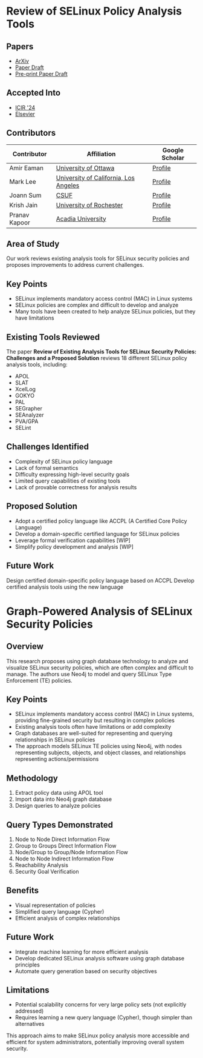 # Review of SELinux Policy Analysis Tools

## Papers
- [ArXiv
](https://arxiv.org/abs/2501.00085#:~:text=Security%2DEnhanced%20Linux%20(SELinux),for%20policy%20analysis%20and%20management.)
- [Paper Draft
](https://docs.google.com/document/d/1YNgahoAx1_5Y1oSeLdPQWBxaEpGiWMo4RWQqTIWmU10/edit?usp=sharing
)
- [Pre-print Paper Draft](https://docs.google.com/document/d/18I_WBMMVbM0GW3xVTLEGNo8ZY_9PBavW_4c_L25LgjU/edit?usp=sharing
)
## Accepted Into
- [ICIR '24](https://icir.ieee.org/)
- [Elsevier](https://www.elsevier.com/)

## Contributors

| Contributor | Affiliation                                                                                         | Google Scholar                                                          |
| ----------- | --------------------------------------------------------------------------------------------------- | ----------------------------------------------------------------------- |
| Amir Eaman  | [University of Ottawa](https://www.uottawa.ca/en) | [Profile](https://scholar.google.com/citations?user=4GTciD8AAAAJ&hl=en) |
| Mark Lee    | [University of California, Los Angeles](https://ucla.edu/)                                          | [Profile](https://www.linkedin.com/in/shinyoung-mark-lee-a502bb1b8/)    |
| Joann Sum   | [CSUF](https://www.fullerton.edu/)                                              | [Profile](https://www.linkedin.com/in/joann-s-5a585a1ba/)               |
| Krish Jain   | [University of Rochester](https://rochester.edu/)                                              | [Profile](https://www.linkedin.com/in/krishjain02)               |
| Pranav Kapoor   | [Acadia University](https://www2.acadiau.ca/home.html)                                              | [Profile](https://ca.linkedin.com/in/pranav-kapoor-91b918270)              |


## Area of Study

Our work reviews existing analysis tools for SELinux security policies and proposes improvements to address current challenges.

## Key Points

- SELinux implements mandatory access control (MAC) in Linux systems
- SELinux policies are complex and difficult to develop and analyze
- Many tools have been created to help analyze SELinux policies, but they have limitations

## Existing Tools Reviewed

The paper **Review of Existing Analysis Tools for SELinux Security Policies: Challenges and a Proposed Solution** reviews 18 different SELinux policy analysis tools, including:

- APOL
- SLAT
- XcelLog
- GOKYO
- PAL
- SEGrapher
- SEAnalyzer
- PVA/GPA
- SELint

## Challenges Identified

- Complexity of SELinux policy language
- Lack of formal semantics
- Difficulty expressing high-level security goals
- Limited query capabilities of existing tools
- Lack of provable correctness for analysis results

## Proposed Solution

- Adopt a certified policy language like ACCPL (A Certified Core Policy Language)
- Develop a domain-specific certified language for SELinux policies
- Leverage formal verification capabilities [WIP]
- Simplify policy development and analysis [WIP]

## Future Work

Design certified domain-specific policy language based on ACCPL
Develop certified analysis tools using the new language

# Graph-Powered Analysis of SELinux Security Policies

## Overview
This research proposes using graph database technology to analyze and visualize SELinux security policies, which are often complex and difficult to manage. The authors use Neo4j to model and query SELinux Type Enforcement (TE) policies.

## Key Points
- SELinux implements mandatory access control (MAC) in Linux systems, providing fine-grained security but resulting in complex policies
- Existing analysis tools often have limitations or add complexity
- Graph databases are well-suited for representing and querying relationships in SELinux policies
- The approach models SELinux TE policies using Neo4j, with nodes representing subjects, objects, and object classes, and relationships representing actions/permissions

## Methodology
1. Extract policy data using APOL tool
2. Import data into Neo4j graph database
3. Design queries to analyze policies

## Query Types Demonstrated
1. Node to Node Direct Information Flow 
2. Group to Groups Direct Information Flow
3. Node/Group to Group/Node Information Flow
4. Node to Node Indirect Information Flow
5. Reachability Analysis
6. Security Goal Verification

## Benefits
- Visual representation of policies
- Simplified query language (Cypher)
- Efficient analysis of complex relationships

## Future Work
- Integrate machine learning for more efficient analysis
- Develop dedicated SELinux analysis software using graph database principles
- Automate query generation based on security objectives

## Limitations
- Potential scalability concerns for very large policy sets (not explicitly addressed)
- Requires learning a new query language (Cypher), though simpler than alternatives

This approach aims to make SELinux policy analysis more accessible and efficient for system administrators, potentially improving overall system security.
